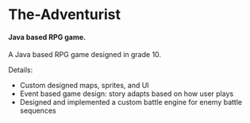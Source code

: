 # The-Adventurist
#### Java based RPG game.

A Java based RPG game designed in grade 10.

Details:
- Custom designed maps, sprites, and UI
- Event based game design: story adapts based on how user plays
- Designed and implemented a custom battle engine for enemy battle sequences
